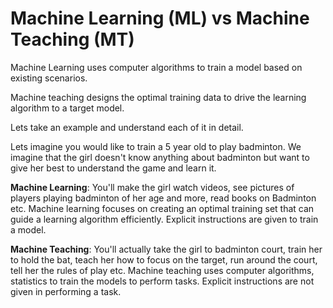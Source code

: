 # Machine Learning (ML) vs Machine Teaching (MT)

Machine Learning uses computer algorithms to train a model based on existing scenarios. 

Machine teaching designs the optimal training data to drive the learning algorithm to a target model.

Lets take an example and understand each of it in detail. 

Lets imagine you would like to train a 5 year old to play badminton. We imagine that the girl doesn't know anything about badminton but want to give her best to understand the game and learn it. 


**Machine Learning**: You'll make the girl watch videos, see pictures of players playing badminton of her age and more, read books on Badminton etc. 
Machine learning focuses on creating an optimal training set that can guide a learning algorithm efficiently. 
Explicit instructions are given to train a model.

**Machine Teaching**: You'll actually take the girl to badminton court, train her to hold the bat, teach her how to focus on the target, run around the court, tell her the rules of play etc. 
Machine teaching uses computer algorithms, statistics to train the models to perform tasks. 
Explicit instructions are not given in performing a task.







 
 
  
  
 



 




 
  
 
 
  
  
 



 
